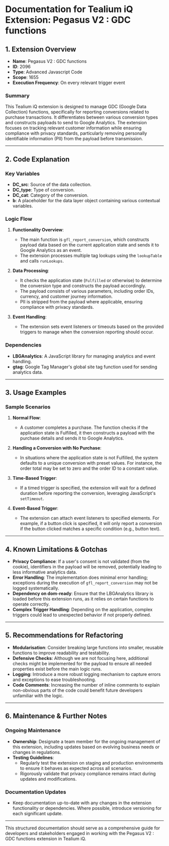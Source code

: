 # Documentation for Tealium iQ Extension: Pegasus V2 : GDC functions

## 1. Extension Overview
- **Name**: Pegasus V2 : GDC functions
- **ID**: 2096
- **Type**: Advanced Javascript Code
- **Scope**: 1655
- **Execution Frequency**: On every relevant trigger event

### Summary
This Tealium iQ extension is designed to manage GDC (Google Data Collection) functions, specifically for reporting conversions related to purchase transactions. It differentiates between various conversion types and constructs payloads to send to Google Analytics. The extension focuses on tracking relevant customer information while ensuring compliance with privacy standards, particularly removing personally identifiable information (PII) from the payload before transmission.

---

## 2. Code Explanation

### Key Variables
- **DC_src**: Source of the data collection.
- **DC_type**: Type of conversion.
- **DC_cat**: Category of the conversion.
- **b**: A placeholder for the data layer object containing various contextual variables.
  
### Logic Flow
1. **Functionality Overview**:
   - The main function is `gfl_report_conversion`, which constructs payload data based on the current application state and sends it to Google Analytics as an event.
   - The extension processes multiple tag lookups using the `lookupTable` and calls `runLookups`.

2. **Data Processing**:
   - It checks the application state (`Fulfilled` or otherwise) to determine the conversion type and constructs the payload accordingly.
   - The payload consists of various parameters, including order IDs, currency, and customer journey information.
   - PII is stripped from the payload where applicable, ensuring compliance with privacy standards.

3. **Event Handling**:
   - The extension sets event listeners or timeouts based on the provided triggers to manage when the conversion reporting should occur.

### Dependencies
- **LBGAnalytics**: A JavaScript library for managing analytics and event handling.
- **gtag**: Google Tag Manager's global site tag function used for sending analytics data.

---

## 3. Usage Examples

### Sample Scenarios

1. **Normal Flow**:
   - A customer completes a purchase. The function checks if the application state is Fulfilled, it then constructs a payload with the purchase details and sends it to Google Analytics.
  
2. **Handling a Conversion with No Purchase**:
   - In situations where the application state is not Fulfilled, the system defaults to a unique conversion with preset values. For instance, the order total may be set to zero and the order ID to a constant value.

3. **Time-Based Trigger**:
   - If a timed trigger is specified, the extension will wait for a defined duration before reporting the conversion, leveraging JavaScript's `setTimeout`.

4. **Event-Based Trigger**:
   - The extension can attach event listeners to specified elements. For example, if a button click is specified, it will only report a conversion if the button clicked matches a specific condition (e.g., button text).

---

## 4. Known Limitations & Gotchas

- **Privacy Compliance**: If a user's consent is not validated (from the cookie), identifiers in the payload will be removed, potentially leading to less informative analytics data.
- **Error Handling**: The implementation does minimal error handling; exceptions during the execution of `gfl_report_conversion` may not be logged systematically.
- **Dependency on dom-ready**: Ensure that the LBGAnalytics library is loaded before this extension runs, as it relies on certain functions to operate correctly.
- **Complex Trigger Handling**: Depending on the application, complex triggers could lead to unexpected behavior if not properly defined.

---

## 5. Recommendations for Refactoring

- **Modularisation**: Consider breaking large functions into smaller, reusable functions to improve readability and testability.
- **Defensive Checks**: Although we are not focusing here, additional checks might be implemented for the payload to ensure all needed properties exist before the main logic runs.
- **Logging**: Introduce a more robust logging mechanism to capture errors and exceptions to ease troubleshooting.
- **Code Comments**: Increasing the number of inline comments to explain non-obvious parts of the code could benefit future developers unfamiliar with the logic.

---

## 6. Maintenance & Further Notes

### Ongoing Maintenance
- **Ownership**: Designate a team member for the ongoing management of this extension, including updates based on evolving business needs or changes in regulations.
- **Testing Guidelines**:
  - Regularly test the extension on staging and production environments to ensure it behaves as expected across all scenarios.
  - Rigorously validate that privacy compliance remains intact during updates and modifications.

### Documentation Updates
- Keep documentation up-to-date with any changes in the extension functionality or dependencies. Where possible, introduce versioning for each significant update.

--- 

This structured documentation should serve as a comprehensive guide for developers and stakeholders engaged in working with the Pegasus V2 : GDC functions extension in Tealium iQ.
